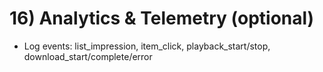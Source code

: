 # 16) Analytics & Telemetry (optional)
- Log events: list_impression, item_click, playback_start/stop, download_start/complete/error
